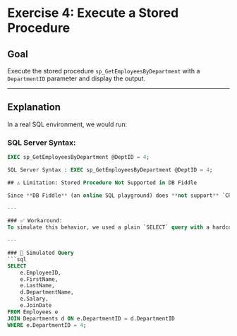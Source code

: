# Exercise 4: Execute a Stored Procedure

## Goal
Execute the stored procedure `sp_GetEmployeesByDepartment` with a `DepartmentID` parameter and display the output.

---

## Explanation

In a real SQL environment, we would run:

### SQL Server Syntax:
```sql
EXEC sp_GetEmployeesByDepartment @DeptID = 4;

SQL Server Syntax : EXEC sp_GetEmployeesByDepartment @DeptID = 4;

## ⚠️ Limitation: Stored Procedure Not Supported in DB Fiddle

Since **DB Fiddle** (an online SQL playground) does **not support** `CREATE PROCEDURE` or `CALL` statements, the stored procedure could not be executed directly.

---

### ✅ Workaround:
To simulate this behavior, we used a plain `SELECT` query with a hardcoded `DepartmentID` as shown below.

---

### 🔁 Simulated Query
```sql
SELECT 
    e.EmployeeID,
    e.FirstName,
    e.LastName,
    d.DepartmentName,
    e.Salary,
    e.JoinDate
FROM Employees e
JOIN Departments d ON e.DepartmentID = d.DepartmentID
WHERE e.DepartmentID = 4;

